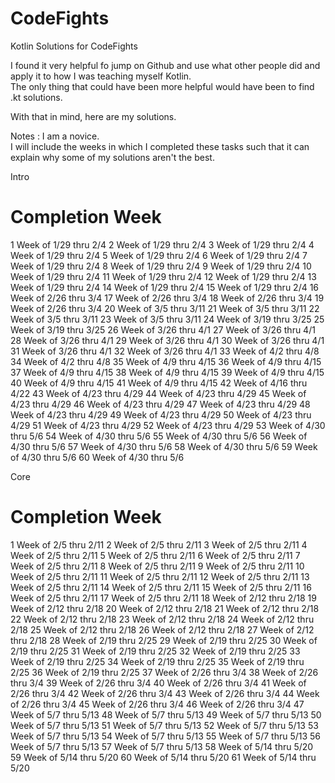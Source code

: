 # CodeFights
Kotlin Solutions for CodeFights

I found it very helpful fo jump on Github and use what other people did and apply it to how I was teaching myself Kotlin.  
The only thing that could have been more helpful would have been to find .kt solutions.

With that in mind, here are my solutions.

Notes : I am a novice.  
        I will include the weeks in which I completed these tasks such that it can explain why some of my solutions aren't the best.

Intro	
#	Completion Week
1	Week of 1/29 thru 2/4
2	Week of 1/29 thru 2/4
3	Week of 1/29 thru 2/4
4	Week of 1/29 thru 2/4
5	Week of 1/29 thru 2/4
6	Week of 1/29 thru 2/4
7	Week of 1/29 thru 2/4
8	Week of 1/29 thru 2/4
9	Week of 1/29 thru 2/4
10	Week of 1/29 thru 2/4
11	Week of 1/29 thru 2/4
12	Week of 1/29 thru 2/4
13	Week of 1/29 thru 2/4
14	Week of 1/29 thru 2/4
15	Week of 1/29 thru 2/4
16	Week of 2/26 thru 3/4
17	Week of 2/26 thru 3/4
18	Week of 2/26 thru 3/4
19	Week of 2/26 thru 3/4
20	Week of 3/5 thru 3/11
21	Week of 3/5 thru 3/11
22	Week of 3/5 thru 3/11
23	Week of 3/5 thru 3/11
24	Week of 3/19 thru 3/25
25	Week of 3/19 thru 3/25
26	Week of 3/26 thru 4/1
27	Week of 3/26 thru 4/1
28	Week of 3/26 thru 4/1
29	Week of 3/26 thru 4/1
30	Week of 3/26 thru 4/1
31	Week of 3/26 thru 4/1
32	Week of 3/26 thru 4/1
33	Week of 4/2 thru 4/8
34	Week of 4/2 thru 4/8
35	Week of 4/9 thru 4/15
36	Week of 4/9 thru 4/15
37	Week of 4/9 thru 4/15
38	Week of 4/9 thru 4/15
39	Week of 4/9 thru 4/15
40	Week of 4/9 thru 4/15
41	Week of 4/9 thru 4/15
42	Week of 4/16 thru 4/22
43	Week of 4/23 thru 4/29
44	Week of 4/23 thru 4/29
45	Week of 4/23 thru 4/29
46	Week of 4/23 thru 4/29
47	Week of 4/23 thru 4/29
48	Week of 4/23 thru 4/29
49	Week of 4/23 thru 4/29
50	Week of 4/23 thru 4/29
51	Week of 4/23 thru 4/29
52	Week of 4/23 thru 4/29
53	Week of 4/30 thru 5/6
54	Week of 4/30 thru 5/6
55	Week of 4/30 thru 5/6
56	Week of 4/30 thru 5/6
57	Week of 4/30 thru 5/6
58	Week of 4/30 thru 5/6
59	Week of 4/30 thru 5/6
60	Week of 4/30 thru 5/6


Core	
#	Completion Week
1	Week of 2/5 thru 2/11
2	Week of 2/5 thru 2/11
3	Week of 2/5 thru 2/11
4	Week of 2/5 thru 2/11
5	Week of 2/5 thru 2/11
6	Week of 2/5 thru 2/11
7	Week of 2/5 thru 2/11
8	Week of 2/5 thru 2/11
9	Week of 2/5 thru 2/11
10	Week of 2/5 thru 2/11
11	Week of 2/5 thru 2/11
12	Week of 2/5 thru 2/11
13	Week of 2/5 thru 2/11
14	Week of 2/5 thru 2/11
15	Week of 2/5 thru 2/11
16	Week of 2/5 thru 2/11
17	Week of 2/5 thru 2/11
18	Week of 2/12 thru 2/18
19	Week of 2/12 thru 2/18
20	Week of 2/12 thru 2/18
21	Week of 2/12 thru 2/18
22	Week of 2/12 thru 2/18
23	Week of 2/12 thru 2/18
24	Week of 2/12 thru 2/18
25	Week of 2/12 thru 2/18
26	Week of 2/12 thru 2/18
27	Week of 2/12 thru 2/18
28	Week of 2/19 thru 2/25
29	Week of 2/19 thru 2/25
30	Week of 2/19 thru 2/25
31	Week of 2/19 thru 2/25
32	Week of 2/19 thru 2/25
33	Week of 2/19 thru 2/25
34	Week of 2/19 thru 2/25
35	Week of 2/19 thru 2/25
36	Week of 2/19 thru 2/25
37	Week of 2/26 thru 3/4
38	Week of 2/26 thru 3/4
39	Week of 2/26 thru 3/4
40	Week of 2/26 thru 3/4
41	Week of 2/26 thru 3/4
42	Week of 2/26 thru 3/4
43	Week of 2/26 thru 3/4
44	Week of 2/26 thru 3/4
45	Week of 2/26 thru 3/4
46	Week of 2/26 thru 3/4
47	Week of 5/7 thru 5/13
48	Week of 5/7 thru 5/13
49	Week of 5/7 thru 5/13
50	Week of 5/7 thru 5/13
51	Week of 5/7 thru 5/13
52	Week of 5/7 thru 5/13
53	Week of 5/7 thru 5/13
54	Week of 5/7 thru 5/13
55	Week of 5/7 thru 5/13
56	Week of 5/7 thru 5/13
57	Week of 5/7 thru 5/13
58	Week of 5/14 thru 5/20
59	Week of 5/14 thru 5/20
60	Week of 5/14 thru 5/20
61	Week of 5/14 thru 5/20
